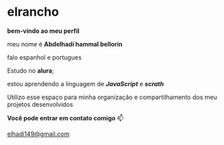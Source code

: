 # elrancho
**bem-vindo ao meu perfil**

meu nome é **Abdelhadi hammal bellorin**

 falo espanhol e portugues
 
 Estudo no **alura**;

 estou aprendendo a linguagem de ***JavaScript*** e ***scrath***

 Utilizo esse espaço para minha organização e compartilhamento dos meu projetos desenvolvidos

 **Você pode entrar em contato comigo** 📫
 
 elhadi149@gmail.com
